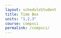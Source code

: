 ```yaml
---
layout: scheduleStudent
title: Time Box
units: "1,2,3"
course: compsci
permalink: /compsci/
---
```

